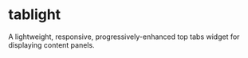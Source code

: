 # tablight
A lightweight, responsive, progressively-enhanced top tabs widget for displaying content panels.
